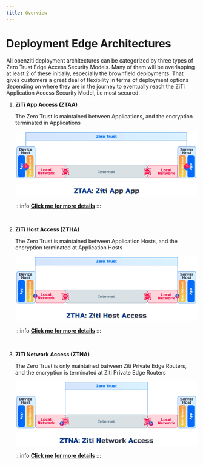 ```yaml
---
title: Overview
---
```


# Deployment Edge Architectures

All openziti deployment architectures can be categorized by three types of Zero Trust Edge Access Security Models. Many of them will be overlapping at least 2 of these initially, especially the brownfield deployments.  That gives customers a great deal of flexibility in terms of deployment options depending on where they are in the journey to eventually reach the ZiTi Application Access Security Model, i.e most secured.
    &nbsp;

1. **ZiTi App Access (ZTAA)**

    The Zero Trust is maintained between Applications, and the encryption terminated in Applications
    &nbsp;

    ![image](images/ZTAA.jpg)

    :::info [**Click me for more details**](./02-ztaa.md)
    :::

    &nbsp;

1. **ZiTi Host Access (ZTHA)**

    The Zero Trust is maintained between Application Hosts, and the encryption terminated at Application Hosts
    &nbsp;

    ![image](images/ZTHA.jpg)

    :::info [**Click me for more details**](./03-ztha.md)
    :::

    &nbsp;

1.  **ZiTi Network Access (ZTNA)**

    The Zero Trust is only maintained batween Ziti Private Edge Routers, and the encryption is terminated at Ziti Private Edge Routers
    &nbsp;

    ![image](images/ZTNA.jpg)

    :::info [**Click me for more details**](./04-ztna.md)
    :::